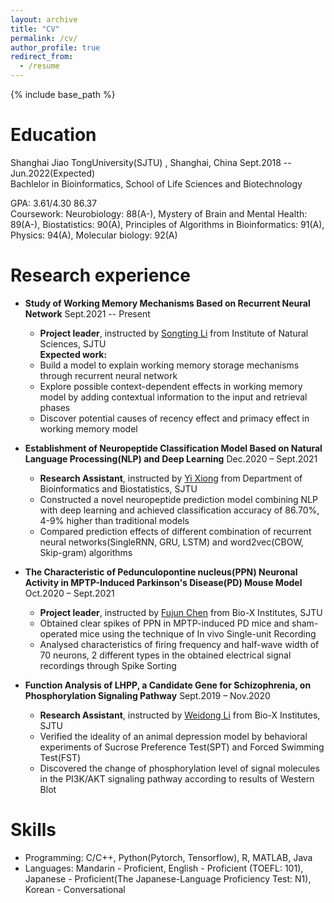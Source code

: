 ```yaml
---
layout: archive
title: "CV"
permalink: /cv/
author_profile: true
redirect_from:
  - /resume
---
```


{% include base_path %}

Education
======
Shanghai Jiao TongUniversity(SJTU) , Shanghai, China Sept.2018 -- Jun.2022(Expected)  
Bachlelor in Bioinformatics, School of Life Sciences and Biotechnology

GPA: 3.61/4.30 86.37   
Coursework: Neurobiology: 88(A-), Mystery of Brain and Mental Health: 89(A-), Biostatistics: 90(A), Principles of Algorithms in Bioinformatics: 91(A), Physics: 94(A), Molecular biology: 92(A)

Research experience
======
* __Study of Working Memory Mechanisms Based on Recurrent Neural Network__ Sept.2021 -- Present
  * __Project leader__, instructed by [Songting Li](https://ins.sjtu.edu.cn/people/songtingli/) from Institute of Natural Sciences, SJTU  
  __Expected work:__
  * Build a model to explain working memory storage mechanisms through recurrent neural network
  * Explore possible context-dependent effects in working memory model by adding contextual information to the input and retrieval phases 
  * Discover potential causes of recency effect and primacy effect in working memory model
  
* __Establishment of Neuropeptide Classification Model Based on Natural Language Processing(NLP) and Deep Learning__ Dec.2020 – Sept.2021
  * __Research Assistant__, instructed by [Yi Xiong](https://xbioinfo.sjtu.edu.cn/index-en.php) from Department of Bioinformatics and Biostatistics, SJTU
  * Constructed a novel neuropeptide prediction model combining NLP with deep learning and achieved classification accuracy of 86.70\%, 4-9\% higher than traditional models
  * Compared prediction effects of different combination of recurrent neural networks(SingleRNN, GRU, LSTM) and word2vec(CBOW, Skip-gram) algorithms 
  
* __The Characteristic of Pedunculopontine nucleus(PPN) Neuronal Activity in MPTP-Induced Parkinson's Disease(PD) Mouse Model__ Oct.2020 – Sept.2021
  * __Project leader__, instructed by [Fujun Chen](https://life.sjtu.edu.cn/teacher/En/FujunChen) from Bio-X Institutes, SJTU
  * Obtained clear spikes of PPN in MPTP-induced PD mice and sham-operated mice using the technique of In vivo Single-unit Recording
  * Analysed characteristics of firing frequency and half-wave width of 70 neurons, 2 different types in the obtained electrical signal recordings through Spike Sorting

* __Function Analysis of LHPP, a Candidate Gene for Schizophrenia, on Phosphorylation Signaling Pathway__ Sept.2019 – Nov.2020
  * __Research Assistant__, instructed by [Weidong Li](https://lwdlab.sjtu.edu.cn/) from Bio-X Institutes, SJTU
  * Verified the ideality of an animal depression model by behavioral experiments of Sucrose Preference Test(SPT) and Forced Swimming Test(FST)
  * Discovered the change of phosphorylation level of signal molecules in the PI3K/AKT signaling pathway according to results of Western Blot
  
Skills
======
* Programming: C/C++, Python(Pytorch, Tensorflow), R, MATLAB, Java
* Languages: Mandarin - Proficient, English - Proficient (TOEFL: 101), Japanese - Proficient(The Japanese-Language Proficiency Test: N1), Korean - Conversational

